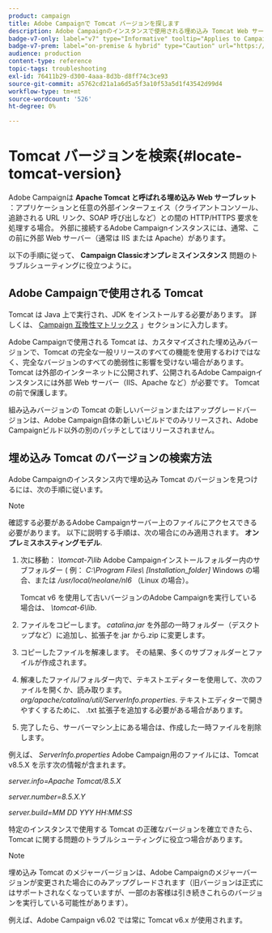 ```yaml
---
product: campaign
title: Adobe Campaignで Tomcat バージョンを探します
description: Adobe Campaignのインスタンスで使用される埋め込み Tomcat Web サーブレットの現在のバージョンを調べる方法を説明します
badge-v7-only: label="v7" type="Informative" tooltip="Applies to Campaign Classic v7 only"
badge-v7-prem: label="on-premise & hybrid" type="Caution" url="https://experienceleague.adobe.com/docs/campaign-classic/using/installing-campaign-classic/architecture-and-hosting-models/hosting-models-lp/hosting-models.html?lang=en" tooltip="Applies to on-premise and hybrid deployments only"
audience: production
content-type: reference
topic-tags: troubleshooting
exl-id: 76411b29-d300-4aaa-8d3b-d8ff74c3ce93
source-git-commit: a5762cd21a1a6d5a5f3a10f53a5d1f43542d99d4
workflow-type: tm+mt
source-wordcount: '526'
ht-degree: 0%

---
```


# Tomcat バージョンを検索{#locate-tomcat-version}



Adobe Campaignは **Apache Tomcat と呼ばれる埋め込み Web サーブレット** ：アプリケーションと任意の外部インターフェイス（クライアントコンソール、追跡される URL リンク、SOAP 呼び出しなど）との間の HTTP/HTTPS 要求を処理する場合。 外部に接続するAdobe Campaignインスタンスには、通常、この前に外部 Web サーバー（通常は IIS または Apache）があります。

以下の手順に従って、 **Campaign Classicオンプレミスインスタンス** 問題のトラブルシューティングに役立つように。

## Adobe Campaignで使用される Tomcat

Tomcat は Java 上で実行され、JDK をインストールする必要があります。 詳しくは、 [Campaign 互換性マトリックス](../../rn/using/compatibility-matrix.md) 」セクションに入力します。

Adobe Campaignで使用される Tomcat は、カスタマイズされた埋め込みバージョンで、Tomcat の完全な一般リリースのすべての機能を使用するわけではなく、完全なバージョンのすべての脆弱性に影響を受けない場合があります。 Tomcat は外部のインターネットに公開されず、公開されるAdobe Campaignインスタンスには外部 Web サーバー（IIS、Apache など）が必要です。 Tomcat の前で保護します。

組み込みバージョンの Tomcat の新しいバージョンまたはアップグレードバージョンは、Adobe Campaign自体の新しいビルドでのみリリースされ、Adobe Campaignビルド以外の別のパッチとしてはリリースされません。

## 埋め込み Tomcat のバージョンの検索方法

Adobe Campaignのインスタンス内で埋め込み Tomcat のバージョンを見つけるには、次の手順に従います。

>[!NOTE]
>
>確認する必要があるAdobe Campaignサーバー上のファイルにアクセスできる必要があります。 以下に説明する手順は、次の場合にのみ適用されます。 **オンプレミスホスティングモデル**.

1. 次に移動： *\tomcat-7\lib* Adobe Campaignインストールフォルダー内のサブフォルダー ( 例： *C:\Program Files\ [Installation_folder]* Windows の場合、または */usr/local/neolane/nl6* （Linux の場合）。

   Tomcat v6 を使用して古いバージョンのAdobe Campaignを実行している場合は、 *\tomcat-6\lib*.

1. ファイルをコピーします。 *catalina.jar* を外部の一時フォルダー（デスクトップなど）に追加し、拡張子を.jar から.zip に変更します。

1. コピーしたファイルを解凍します。 その結果、多くのサブフォルダーとファイルが作成されます。

1. 解凍したファイル/フォルダー内で、テキストエディターを使用して、次のファイルを開くか、読み取ります。 *org/apache/catalina/util/ServerInfo.properties*. テキストエディターで開きやすくするために、 .txt 拡張子を追加する必要がある場合があります。

1. 完了したら、サーバーマシン上にある場合は、作成した一時ファイルを削除します。

例えば、 *ServerInfo.properties* Adobe Campaign用のファイルには、Tomcat v8.5.X を示す次の情報が含まれます。

*server.info=Apache Tomcat/8.5.X*

*server.number=8.5.X.Y*

*server.build=MM DD YYY HH:MM:SS*

特定のインスタンスで使用する Tomcat の正確なバージョンを確立できたら、Tomcat に関する問題のトラブルシューティングに役立つ場合があります。

>[!NOTE]
>
>埋め込み Tomcat のメジャーバージョンは、Adobe Campaignのメジャーバージョンが変更された場合にのみアップグレードされます（旧バージョンは正式にはサポートされなくなっていますが、一部のお客様は引き続きこれらのバージョンを実行している可能性があります）。
>
>例えば、Adobe Campaign v6.02 では常に Tomcat v6.x が使用されます。
